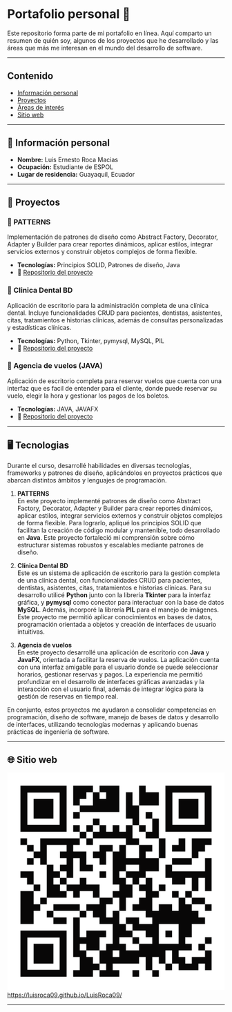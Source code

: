 # Portafolio personal 🦦

Este repositorio forma parte de mi portafolio en línea. Aquí comparto un resumen de quién soy, algunos de los proyectos que he desarrollado y las áreas que más me interesan en el mundo del desarrollo de software.


---

## Contenido

- [Información personal](#información-personal)
- [Proyectos](#proyectos)
- [Áreas de interés](#áreas-de-interés)
- [Sitio web](#sitio-web)

---

## 🧾 Información personal

- **Nombre:** Luis Ernesto Roca Macias
- **Ocupación:** Estudiante de ESPOL
- **Lugar de residencia:** Guayaquil, Ecuador

---

## 🎯 Proyectos

### 🧩 PATTERNS
Implementación de patrones de diseño como Abstract Factory, Decorator, Adapter y Builder para crear reportes dinámicos, aplicar estilos, integrar servicios externos y construir objetos complejos de forma flexible.

- **Tecnologías:** Principios SOLID, Patrones de diseño, Java
- 🔗 [Repositorio del proyecto](https://github.com/LuisRoca09/TALLER04-PATTERNS)

### 🧩 Clinica Dental BD
Aplicación de escritorio para la administración completa de una clínica dental. Incluye funcionalidades CRUD para pacientes, dentistas, asistentes, citas, tratamientos e historias clínicas, además de consultas personalizadas y estadísticas clínicas.

- **Tecnologías:** Python, Tkinter, pymysql, MySQL, PIL
- 🔗 [Repositorio del proyecto](https://github.com/SKEIILAT/proyectoBD.git)

### 🧩 Agencia de vuelos (JAVA)
Aplicación de escritorio completa para reservar vuelos que cuenta con una interfaz que es facil de entender para el cliente, donde puede reservar su vuelo, elegir la hora y gestionar los pagos de los boletos.

- **Tecnologías:** JAVA, JAVAFX
- 🔗 [Repositorio del proyecto](https://github.com/ArianVillavicencio/PAR4_PROY2P_ROCA_VERGARA_VILLAVICENCIO.git)




---

## 🖥️ Tecnologias

Durante el curso, desarrollé habilidades en diversas tecnologías, frameworks y patrones de diseño, aplicándolos en proyectos prácticos que abarcan distintos ámbitos y lenguajes de programación.

1. **PATTERNS**  
   En este proyecto implementé patrones de diseño como Abstract Factory, Decorator, Adapter y Builder para crear reportes dinámicos, aplicar estilos, integrar servicios externos y construir objetos complejos de forma flexible. Para lograrlo, apliqué los principios SOLID que facilitan la creación de código modular y mantenible, todo desarrollado en **Java**. Este proyecto fortaleció mi comprensión sobre cómo estructurar sistemas robustos y escalables mediante patrones de diseño.

2. **Clínica Dental BD**  
   Este es un sistema de aplicación de escritorio para la gestión completa de una clínica dental, con funcionalidades CRUD para pacientes, dentistas, asistentes, citas, tratamientos e historias clínicas. Para su desarrollo utilicé **Python** junto con la librería **Tkinter** para la interfaz gráfica, y **pymysql** como conector para interactuar con la base de datos **MySQL**. Además, incorporé la librería **PIL** para el manejo de imágenes. Este proyecto me permitió aplicar conocimientos en bases de datos, programación orientada a objetos y creación de interfaces de usuario intuitivas.

3. **Agencia de vuelos**  
   En este proyecto desarrollé una aplicación de escritorio con **Java** y **JavaFX**, orientada a facilitar la reserva de vuelos. La aplicación cuenta con una interfaz amigable para el usuario donde se puede seleccionar horarios, gestionar reservas y pagos. La experiencia me permitió profundizar en el desarrollo de interfaces gráficas avanzadas y la interacción con el usuario final, además de integrar lógica para la gestión de reservas en tiempo real.

En conjunto, estos proyectos me ayudaron a consolidar competencias en programación, diseño de software, manejo de bases de datos y desarrollo de interfaces, utilizando tecnologías modernas y aplicando buenas prácticas de ingeniería de software.


---

## 🌐 Sitio web

[![QR Code](./qr-code.png)](https://luisroca09.github.io/LuisRoca09/)
https://luisroca09.github.io/LuisRoca09/

---

